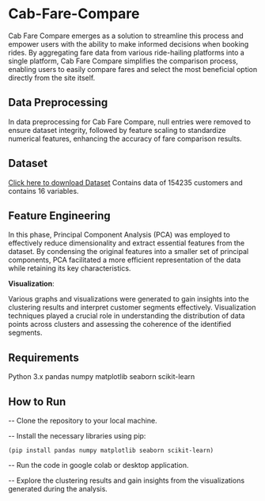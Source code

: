 # Cab-Fare-Compare

Cab Fare Compare emerges as a solution to streamline this process and empower users with the ability to make informed decisions when booking rides. By aggregating fare data from various ride-hailing platforms into a single platform, Cab Fare Compare simplifies the comparison process, enabling users to easily compare fares and select the most beneficial option directly from the site itself.

## Data Preprocessing
In data preprocessing for Cab Fare Compare, null entries were removed to ensure dataset integrity, followed by feature scaling to standardize numerical features, enhancing the accuracy of fare comparison results.

## Dataset
[Click here to download Dataset](https://drive.google.com/file/d/1wB5_8y7mKhS4zgAhriuwZ4DqyGOZK0hN/view?usp=sharing) Contains data of 154235 customers and contains 16 variables.

## Feature Engineering
In this phase, Principal Component Analysis (PCA) was employed to effectively reduce dimensionality and extract essential features from the dataset. By condensing the original features into a smaller set of principal components, PCA facilitated a more efficient representation of the data while retaining its key characteristics.

 __Visualization__:

Various graphs and visualizations were generated to gain insights into the clustering results and interpret customer segments effectively. Visualization techniques played a crucial role in understanding the distribution of data points across clusters and assessing the coherence of the identified segments.

## Requirements
Python 3.x pandas numpy matplotlib seaborn scikit-learn 

## How to Run
-- Clone the repository to your local machine.

-- Install the necessary libraries using pip:

    (pip install pandas numpy matplotlib seaborn scikit-learn)
  
-- Run the code in google colab or desktop application.

-- Explore the clustering results and gain insights from the visualizations generated during the analysis.
